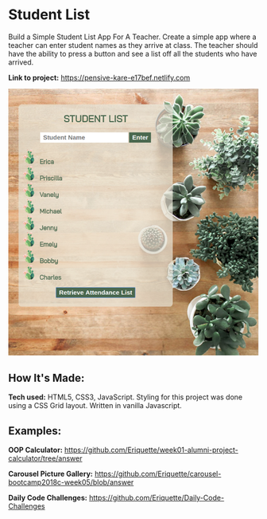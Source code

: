 # Student List
Build a Simple Student List App For A Teacher. Create a simple app where a teacher can enter student names as they arrive at class. The teacher should have the ability to press a button and see a list off all the students who have arrived.

**Link to project:** https://pensive-kare-e17bef.netlify.com

![alt tag](stu.png)

## How It's Made:

**Tech used:** HTML5, CSS3, JavaScript.
Styling for this project was done using a CSS Grid layout. Written in vanilla Javascript.

## Examples:


**OOP Calculator:** https://github.com/Eriquette/week01-alumni-project-calculator/tree/answer

**Carousel Picture Gallery:** https://github.com/Eriquette/carousel-bootcamp2018c-week05/blob/answer

**Daily Code Challenges:** https://github.com/Eriquette/Daily-Code-Challenges

